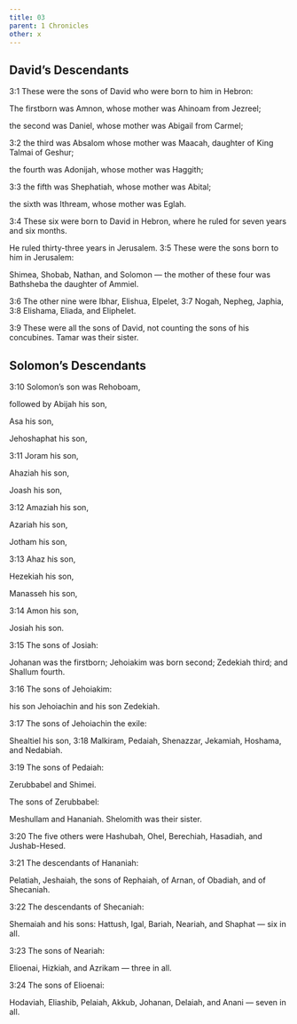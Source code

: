 ```yaml
---
title: 03
parent: 1 Chronicles
other: x
---
```


## David’s Descendants

<a name="3:1">3:1</a> These were the sons of David who were born to him in Hebron:

The firstborn was Amnon, whose mother was Ahinoam from Jezreel;

the second was Daniel, whose mother was Abigail from Carmel;

<a name="3:2">3:2</a> the third was Absalom whose mother was Maacah, daughter of King Talmai of Geshur;

the fourth was Adonijah, whose mother was Haggith;

<a name="3:3">3:3</a> the fifth was Shephatiah, whose mother was Abital;

the sixth was Ithream, whose mother was Eglah.

<a name="3:4">3:4</a> These six were born to David in Hebron, where he ruled for seven years and six months.

He ruled thirty-three years in Jerusalem. <a name="3:5">3:5</a> These were the sons born to him in Jerusalem:

Shimea, Shobab, Nathan, and Solomon — the mother of these four was Bathsheba the daughter of Ammiel.

<a name="3:6">3:6</a> The other nine were Ibhar, Elishua, Elpelet, <a name="3:7">3:7</a> Nogah, Nepheg, Japhia, <a name="3:8">3:8</a> Elishama, Eliada, and Eliphelet.

<a name="3:9">3:9</a> These were all the sons of David, not counting the sons of his concubines. Tamar was their sister.

## Solomon’s Descendants

<a name="3:10">3:10</a> Solomon’s son was Rehoboam,

followed by Abijah his son,

Asa his son,

Jehoshaphat his son,

<a name="3:11">3:11</a> Joram his son,

Ahaziah his son,

Joash his son,

<a name="3:12">3:12</a> Amaziah his son,

Azariah his son,

Jotham his son,

<a name="3:13">3:13</a> Ahaz his son,

Hezekiah his son,

Manasseh his son,

<a name="3:14">3:14</a> Amon his son,

Josiah his son.

<a name="3:15">3:15</a> The sons of Josiah:

Johanan was the firstborn; Jehoiakim was born second; Zedekiah third; and Shallum fourth.

<a name="3:16">3:16</a> The sons of Jehoiakim:

his son Jehoiachin and his son Zedekiah.

<a name="3:17">3:17</a> The sons of Jehoiachin the exile:

Shealtiel his son, <a name="3:18">3:18</a> Malkiram, Pedaiah, Shenazzar, Jekamiah, Hoshama, and Nedabiah.

<a name="3:19">3:19</a> The sons of Pedaiah:

Zerubbabel and Shimei.

The sons of Zerubbabel:

Meshullam and Hananiah. Shelomith was their sister.

<a name="3:20">3:20</a> The five others were Hashubah, Ohel, Berechiah, Hasadiah, and Jushab-Hesed.

<a name="3:21">3:21</a> The descendants of Hananiah:

Pelatiah, Jeshaiah, the sons of Rephaiah, of Arnan, of Obadiah, and of Shecaniah.

<a name="3:22">3:22</a> The descendants of Shecaniah:

Shemaiah and his sons: Hattush, Igal, Bariah, Neariah, and Shaphat — six in all.

<a name="3:23">3:23</a> The sons of Neariah:

Elioenai, Hizkiah, and Azrikam — three in all.

<a name="3:24">3:24</a> The sons of Elioenai:

Hodaviah, Eliashib, Pelaiah, Akkub, Johanan, Delaiah, and Anani — seven in all.

